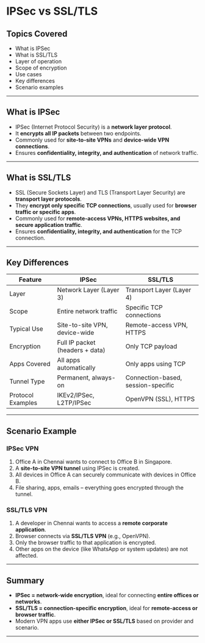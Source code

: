# IPSec vs SSL/TLS

## Topics Covered
- What is IPSec
- What is SSL/TLS
- Layer of operation
- Scope of encryption
- Use cases
- Key differences
- Scenario examples

---

## What is IPSec
- IPSec (Internet Protocol Security) is a **network layer protocol**.
- It **encrypts all IP packets** between two endpoints.
- Commonly used for **site-to-site VPNs** and **device-wide VPN connections**.
- Ensures **confidentiality, integrity, and authentication** of network traffic.

---

## What is SSL/TLS
- SSL (Secure Sockets Layer) and TLS (Transport Layer Security) are **transport layer protocols**.
- They **encrypt only specific TCP connections**, usually used for **browser traffic or specific apps**.
- Commonly used for **remote-access VPNs, HTTPS websites, and secure application traffic**.
- Ensures **confidentiality, integrity, and authentication** for the TCP connection.

---

## Key Differences

| Feature            | IPSec                          | SSL/TLS                     |
|-------------------|--------------------------------|-----------------------------|
| Layer              | Network Layer (Layer 3)       | Transport Layer (Layer 4)   |
| Scope              | Entire network traffic        | Specific TCP connections    |
| Typical Use        | Site-to-site VPN, device-wide | Remote-access VPN, HTTPS    |
| Encryption         | Full IP packet (headers + data)| Only TCP payload            |
| Apps Covered       | All apps automatically        | Only apps using TCP         |
| Tunnel Type        | Permanent, always-on           | Connection-based, session-specific |
| Protocol Examples  | IKEv2/IPSec, L2TP/IPSec       | OpenVPN (SSL), HTTPS        |

---

## Scenario Example

### IPSec VPN
1. Office A in Chennai wants to connect to Office B in Singapore.
2. A **site-to-site VPN tunnel** using IPSec is created.
3. All devices in Office A can securely communicate with devices in Office B.
4. File sharing, apps, emails – everything goes encrypted through the tunnel.

### SSL/TLS VPN
1. A developer in Chennai wants to access a **remote corporate application**.
2. Browser connects via **SSL/TLS VPN** (e.g., OpenVPN).
3. Only the browser traffic to that application is encrypted.
4. Other apps on the device (like WhatsApp or system updates) are not affected.

---

## Summary
- **IPSec = network-wide encryption**, ideal for connecting **entire offices or networks**.
- **SSL/TLS = connection-specific encryption**, ideal for **remote-access or browser traffic**.
- Modern VPN apps use **either IPSec or SSL/TLS** based on provider and scenario.

---
